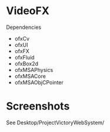 VideoFX
=======

Dependencies

* ofxCv
* ofxUI
* ofxFX
* ofxFluid
* ofxBox2d
* ofxMSAPhysics
* ofxMSACore
* ofxMSAObjCPointer

# Screenshots

See Desktop/ProjectVictoryWebSystem/
